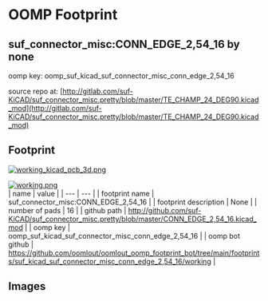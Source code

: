 # OOMP Footprint  
## suf_connector_misc:CONN_EDGE_2,54_16  by none  
  
oomp key: oomp_suf_kicad_suf_connector_misc_conn_edge_2,54_16  
  
source repo at: [http://gitlab.com/suf-KiCAD/suf_connector_misc.pretty/blob/master/TE_CHAMP_24_DEG90.kicad_mod](http://gitlab.com/suf-KiCAD/suf_connector_misc.pretty/blob/master/TE_CHAMP_24_DEG90.kicad_mod)  
## Footprint  
  
[![working_kicad_pcb_3d.png](working_kicad_pcb_3d_600.png)](working_kicad_pcb_3d.png)  
  
[![working.png](working_600.png)](working.png)  
| name | value | 
| --- | --- | 
| footprint name | suf_connector_misc:CONN_EDGE_2,54_16 | 
| footprint description | None | 
| number of pads | 16 | 
| github path | http://github.com/suf-KiCAD/suf_connector_misc.pretty/blob/master/CONN_EDGE_2,54_16.kicad_mod | 
| oomp key | oomp_suf_kicad_suf_connector_misc_conn_edge_2,54_16 | 
| oomp bot github | https://github.com/oomlout/oomlout_oomp_footprint_bot/tree/main/footprints/suf_kicad_suf_connector_misc_conn_edge_2,54_16/working | 
## Images  
